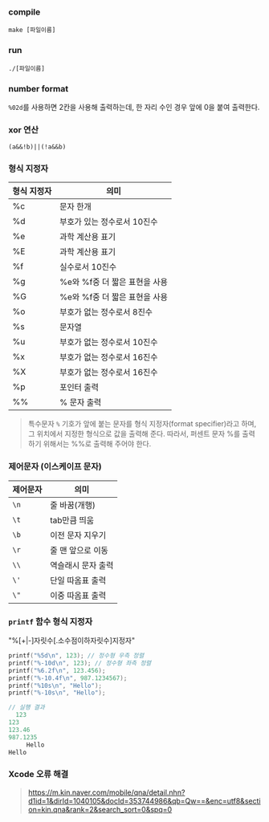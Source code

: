 ### compile
```
make [파일이름]
```
### run
```
./[파일이름]
```

### number format
`%02d`를 사용하면 2칸을 사용해 출력하는데, 한 자리 수인 경우 앞에 0을 붙여 출력한다.

### xor 연산
`(a&&!b)||(!a&&b)`

### 형식 지정자
| 형식 지정자 | 의미 |
| - | - |
| %c | 문자 한개 |
| %d | 부호가 있는 정수로서 10진수 |
| %e | 과학 계산용 표기 |
| %E | 과학 계산용 표기 |
| %f | 실수로서 10진수 |
| %g | %e와 %f중 더 짧은 표현을 사용 |
| %G | %e와 %f중 더 짧은 표현을 사용 |
| %o | 부호가 없는 정수로서 8진수 |
| %s | 문자열 |
| %u | 부호가 없는 정수로서 10진수 |
| %x | 부호가 없는 정수로서 16진수 |
| %X | 부호가 없는 정수로서 16진수 |
| %p | 포인터 출력 |
| %% | % 문자 출력 |

> 특수문자
  `%` 기호가 앞에 붙는 문자를 형식 지정자(format specifier)라고 하며,
  그 위치에서 지정한 형식으로 값을 출력해 준다.
  따라서, 퍼센트 문자 %를 출력하기 위해서는 %%로 출력해 주어야 한다.


### 제어문자 (이스케이프 문자)
| 제어문자 | 의미 |
| - | - |
| `\n` | 줄 바꿈(개행) |
| `\t` | tab만큼 띄움 |
| `\b` | 이전 문자 지우기 |
| `\r` | 줄 맨 앞으로 이동 |
| `\\` | 역슬래시 문자 출력 |
| `\'` | 단일 따옴표 출력 |
| `\"` | 이중 따옴표 출력 |

### `printf` 함수 형식 지정자

"%[+|-]자릿수[.소수점이하자릿수]지정자"

``` c
printf("%5d\n", 123); // 정수형 우측 정렬
printf("%-10d\n", 123); // 정수형 좌측 정렬
printf("%6.2f\n", 123.456);
printf("%-10.4f\n", 987.1234567);
printf("%10s\n", "Hello");
printf("%-10s\n", "Hello");

// 실행 결과
  123
123       
123.46
987.1235  
     Hello
Hello   
```

### Xcode 오류 해결
> https://m.kin.naver.com/mobile/qna/detail.nhn?d1id=1&dirId=1040105&docId=353744986&qb=Qw==&enc=utf8&section=kin.qna&rank=2&search_sort=0&spq=0

